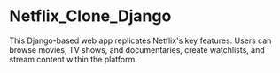 # Netflix_Clone_Django
This Django-based web app replicates Netflix's key features. Users can browse movies, TV shows, and documentaries, create watchlists, and stream content within the platform.
